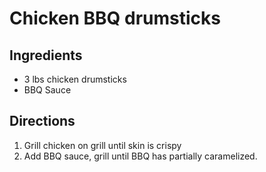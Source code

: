 Chicken BBQ drumsticks
======================

Ingredients
-----------

- 3 lbs chicken drumsticks
- BBQ Sauce

Directions
----------

1. Grill chicken on grill until skin is crispy
2. Add BBQ sauce, grill until BBQ has partially caramelized.
